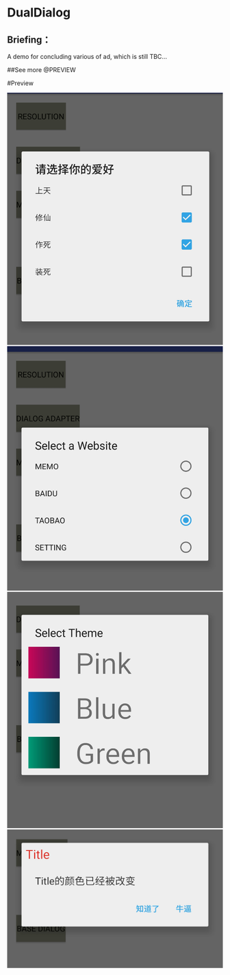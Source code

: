 # DualDialog

## Briefing：
A demo for concluding various of ad, which is still TBC...

##See more @PREVIEW

#Preview


![Alt text](https://github.com/ceycochan/DualDialog/blob/master/app/src/main/res/drawable/p1.jpg)
![Alt text](https://github.com/ceycochan/DualDialog/blob/master/app/src/main/res/drawable/p2.jpg)
![Alt text](https://github.com/ceycochan/DualDialog/blob/master/app/src/main/res/drawable/p3.jpg)
![Alt text](https://github.com/ceycochan/DualDialog/blob/master/app/src/main/res/drawable/p4.jpg)